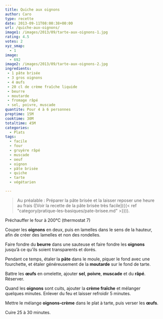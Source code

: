 ```yaml
---
title: Quiche aux oignons
author: Caro
type: recette
date: 2013-09-11T08:00:38+00:00
url: /quiche-aux-oignons/
image1: /images/2013/09/tarte-aux-oignons-1.jpg
rating: 4.5
votes: 2
xyz_smap:
  - 1
image:
  - 692
image2: /images/2013/09/tarte-aux-oignons-2.jpg
ingredients:
 - 1 pâte brisée
 - 3 gros oignons
 - 4 œufs
 - 20 cl de crème fraîche liquide
 - beurre
 - moutarde
 - fromage râpé
 - sel, poivre, muscade
quantite: Pour 4 à 6 personnes
preptime: 15M
cooktime: 30M
totaltime: 45M
categories:
  - Plats
tags:
  - facile
  - four
  - gruyère râpé
  - muscade
  - oeuf
  - oignon
  - pâte brisée
  - quiche
  - tarte
  - végétarien

---
```

> Au préalable : Préparer la pâte brisée et la laisser reposer une heure au frais ([Voir la recette de la pâte brisée très facile]({{< ref "category/pratique-les-basiques/pate-brisee.md" >}})).

Préchauffer le four à 200°C (thermostat 7)

Couper les **oignons** en deux, puis en lamelles dans le sens de la hauteur, afin de créer des lamelles et non des rondelles.

Faire fondre du **beurre** dans une sauteuse et faire fondre les **oignons** jusqu&rsquo;à ce qu&rsquo;ils soient transparents et dorés.

Pendant ce temps, étaler la **pâte** dans le moule, piquer le fond avec une fourchette, et étaler généreusement de la **moutarde** sur le fond de tarte.

Battre les **œufs** en omelette, ajouter **sel**, **poivre**, **muscade** et du **râpé**. Réserver.

Quand les **oignons** sont cuits, ajouter la **crème fraîche** et mélanger quelques minutes. Enlever du feu et laisser refroidir 5 minutes.

Mettre le mélange **oignons-crème** dans le plat à tarte, puis verser les **œufs**.

Cuire 25 à 30 minutes.
